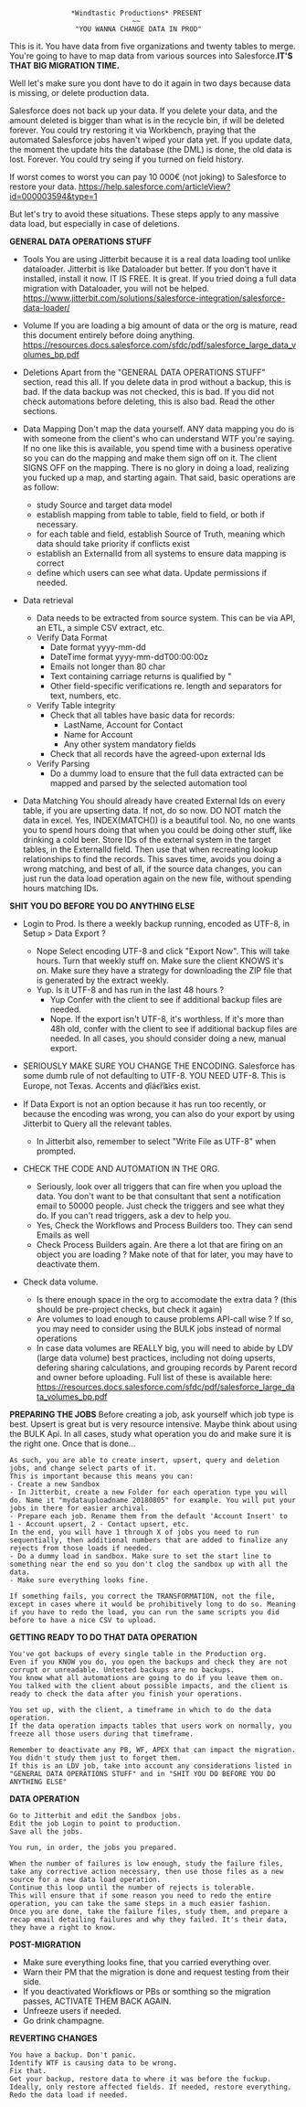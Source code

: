 ~~~~~~~~~~~~~~~~~~~~~~~~~~~~~~~~~~~~~~~~~~~~~~~~~~~~~~~~~~~~~~~
               *Windtastic Productions* PRESENT                                      
                              ~~                                                      
                "YOU WANNA CHANGE DATA IN PROD"                    
~~~~~~~~~~~~~~~~~~~~~~~~~~~~~~~~~~~~~~~~~~~~~~~~~~~~~~~~~~~~~~~

This is it.
You have data from five organizations and twenty tables to merge.
You're going to have to map data from various sources into Salesforce.**IT'S THAT BIG MIGRATION TIME.**

Well let's make sure you dont have to do it again in two days because data is missing, or delete production data.

Salesforce does not back up your data.
If you delete your data, and the amount deleted is bigger than what is in the recycle bin, if will be deleted forever. You could try restoring it via Workbench, praying that the automated Salesforce jobs haven't wiped your data yet.
If you update data, the moment the update hits the database (the DML) is done, the old data is lost. Forever.
You could try seing if you turned on field history.

If worst comes to worst you can pay 10 000€ (not joking) to Salesforce to restore your data. https://help.salesforce.com/articleView?id=000003594&type=1

But let's try to avoid these situations.
These steps apply to any massive data load, but especially in case of deletions.



**GENERAL DATA OPERATIONS STUFF**

- Tools
	You are using Jitterbit because it is a real data loading tool unlike dataloader.
	Jitterbit is like Dataloader but better. If you don't have it installed, install it now. IT IS FREE. It is great. If you tried doing a full data migration with Dataloader, you will not be helped. https://www.jitterbit.com/solutions/salesforce-integration/salesforce-data-loader/

- Volume
	If you are loading a big amount of data or the org is mature, read this document entirely before doing anything.
	https://resources.docs.salesforce.com/sfdc/pdf/salesforce_large_data_volumes_bp.pdf


- Deletions
	Apart from the "GENERAL DATA OPERATIONS STUFF" section, read this all.
	If you delete data in prod without a backup, this is bad.
	If the data backup was not checked, this is bad.
	If you did not check automations before deleting, this is also bad.
	Read the other sections.

- Data Mapping
	Don't map the data yourself.
	ANY data mapping you do is with someone from the client's who can understand WTF you're saying.
	If no one like this is available, you spend time with a business operative so you can do the mapping and make them sign off on it.
	The client SIGNS OFF on the mapping.
	There is no glory in doing a load, realizing you fucked up a map, and starting again.
	That said, basic operations are as follow:
    - study Source and target data model
    - establish mapping from table to table, field to field, or both if necessary.
    - for each table and field, establish Source of Truth, meaning which data should take priority if conflicts exist
    - establish an ExternalId from all systems to ensure data mapping is correct
    - define which users can see what data. Update permissions if needed.

- Data retrieval
    - Data needs to be extracted from source system. This can be via API, an ETL, a simple CSV extract, etc.
    - Verify Data Format
        - Date format yyyy-mm-dd
        - DateTime format yyyy-mm-ddT00:00:00z
        - Emails not longer than 80 char
        - Text containing carriage returns is qualified by "
        - Other field-specific verifications re. length and separators for text, numbers, etc.
    - Verify Table integrity
        - Check that all tables have basic data for records:
            - LastName, Account for Contact
            - Name for Account
            - Any other system mandatory fields
        - Check that all records have the agreed-upon external Ids
    - Verify Parsing
        - Do a dummy load to ensure that the full data extracted can be mapped and parsed by the selected automation tool

- Data Matching
	You should already have created External Ids on every table, if you are upserting data.
	If not, do so now.
	DO NOT match the data in excel.
	Yes, INDEX(MATCH()) is a beautiful tool. No, no one wants you to spend hours doing that when you could be doing other stuff, like drinking a cold beer.
	Store IDs of the external system in the target tables, in the ExternalId field. Then use that when recreating lookup relationships to find the records.
	This saves time, avoids you doing a wrong matching, and best of all, if the source data changes, you can just run the data load operation again on the new file, without spending hours matching IDs.



**SHIT YOU DO BEFORE YOU DO ANYTHING ELSE**
- Login to Prod. Is there a weekly backup running, encoded as UTF-8, in Setup > Data Export ?
	- Nope
		Select encoding UTF-8 and click "Export Now". This will take hours.
		Turn that weekly stuff on.
		Make sure the client KNOWS it's on.
		Make sure they have a strategy for downloading the ZIP file that is generated by the extract weekly.
	- Yup.
		Is it UTF-8 and has run in the last 48 hours ?
		- Yup
			Confer with the client to see if additional backup files are needed.
		- Nope.
			If the export isn't UTF-8, it's worthless.
			If it's more than 48h old, confer with the client to see if additional backup files are needed. In all cases, you should consider doing a new, manual export.
- SERIOUSLY MAKE SURE YOU CHANGE THE ENCODING. Salesforce has some dumb rule of not defaulting to UTF-8. YOU NEED UTF-8. This is Europe, not Texas. Accents and ḍîáꞓȑîȶîꞓs exist.

- If Data Export is not an option because it has run too recently, or because the encoding was wrong, you can also do your export by using Jitterbit to Query all the relevant tables. 
	- In Jitterbit also, remember to select "Write File as UTF-8" when prompted.

- CHECK THE CODE AND AUTOMATION IN THE ORG.
	- Seriously, look over all triggers that can fire when you upload the data.
	You don't want to be that consultant that sent a notification email to 50000 people.
	Just check the triggers and see what they do.
	If you can't read triggers, ask a dev to help you.
	- Yes, Check the Workflows and Process Builders too. They can send Emails as well
	- Check Process Builders again. Are there a lot that are firing on an object you are loading ? Make note of that for later, you may have to deactivate them.

- Check data volume.
	- Is there enough space in the org to accomodate the extra data ? (this should be pre-project checks, but check it again)
	- Are volumes to load enough to cause problems API-call wise ? If so, you may need to consider using the BULK jobs instead of normal operations
	- In case data volumes are REALLY big, you will need to abide by LDV (large data volume) best practices, including not doing upserts, defering sharing calculations, and grouping records by Parent record and owner before uploading. Full list of these is available here: https://resources.docs.salesforce.com/sfdc/pdf/salesforce_large_data_volumes_bp.pdf



**PREPARING THE JOBS**
	Before creating a job, ask yourself which job type is best.
	Upsert is great but is very resource intensive.
	Maybe think about using the BULK Api.
	In all cases, study what operation you do and make sure it is the right one.
	Once that is done...

	As such, you are able to create insert, upsert, query and deletion jobs, and change select parts of it.
	This is important because this means you can:
	- Create a new Sandbox
	- In Jitterbit, create a new Folder for each operation type you will do. Name it "mydatauploadname 20180805" for example. You will put your jobs in there for easier archival.
	- Prepare each job. Rename them from the default 'Account Insert' to  1 - Account upsert, 2 - Contact upsert, etc.
	In the end, you will have 1 through X of jobs you need to run sequentially, then additional numbers that are added to finalize any rejects from those loads if needed.
	- Do a dummy load in sandbox. Make sure to set the start line to something near the end so you don't clog the sandbox up with all the data.
	- Make sure everything looks fine.

	If something fails, you correct the TRANSFORMATION, not the file, except in cases where it would be prohibitively long to do so. Meaning if you have to redo the load, you can run the same scripts you did before to have a nice CSV to upload.



**GETTING READY TO DO THAT DATA OPERATION**

	You've got backups of every single table in the Production org.
	Even if you KNOW you do, you open the backups and check they are not corrupt or unreadable. Untested backups are no backups.
	You know what all automations are going to do if you leave them on.
	You talked with the client about possible impacts, and the client is ready to check the data after you finish your operations.

	You set up, with the client, a timeframe in which to do the data operation.
	If the data operation impacts tables that users work on normally, you freeze all those users during that timeframe.

	Remember to deactivate any PB, WF, APEX that can impact the migration. You didn't study them just to forget them.
	If this is an LDV job, take into account any considerations listed in "GENERAL DATA OPERATIONS STUFF" and in "SHIT YOU DO BEFORE YOU DO ANYTHING ELSE"


**DATA OPERATION**

	Go to Jitterbit and edit the Sandbox jobs.
	Edit the job Login to point to production.
	Save all the jobs.

	You run, in order, the jobs you prepared.

	When the number of failures is low enough, study the failure files, take any corrective action necessary, then use those files as a new source for a new data load operation.
	Continue this loop until the number of rejects is tolerable.
	This will ensure that if some reason you need to redo the entire operation, you can take the same steps in a much easier fashion.
	Once you are done, take the failure files, study them, and prepare a recap email detailing failures and why they failed. It's their data, they have a right to know.



**POST-MIGRATION**

- Make sure everything looks fine, that you carried everything over.
- Warn their PM that the migration is done and request testing from their side.
- If you deactivated Workflows or PBs or somthing so the migration passes, ACTIVATE THEM BACK AGAIN.
- Unfreeze users if needed.
- Go drink champagne.



**REVERTING CHANGES**

	You have a backup. Don't panic.
	Identify WTF is causing data to be wrong.
	Fix that.
	Get your backup, restore data to where it was before the fuckup. Ideally, only restore affected fields. If needed, restore everything.
	Redo the data load if needed.
